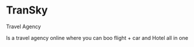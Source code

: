 # TranSky
Travel Agency 

Is a travel agency online where you can boo flight + car and  Hotel all in one 

